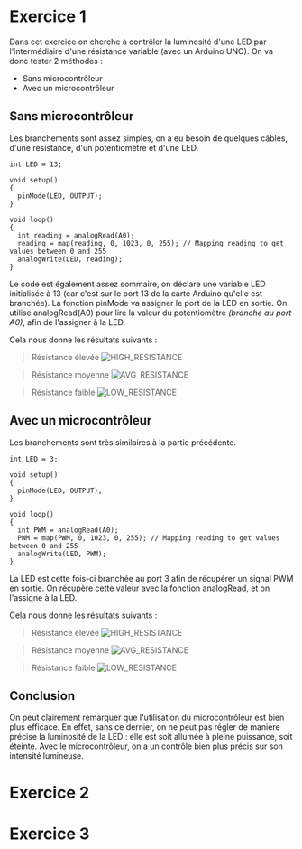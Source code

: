 # Exercice 1

Dans cet exercice on cherche à contrôler la luminosité d'une LED par l'intermédiaire d'une résistance variable (avec un Arduino UNO). On va donc tester 2 méthodes :

 - Sans microcontrôleur
 - Avec un microcontrôleur

## Sans microcontrôleur

Les branchements sont assez simples, on a eu besoin de quelques câbles, d'une résistance, d'un potentiomètre et d'une LED.


    int LED = 13;
    
    void setup()
    {
      pinMode(LED, OUTPUT);
    }
    
    void loop()
    {
      int reading = analogRead(A0);
      reading = map(reading, 0, 1023, 0, 255); // Mapping reading to get values between 0 and 255
      analogWrite(LED, reading);
    }
Le code est également assez sommaire, on déclare une variable LED initialisée à 13 (car c'est sur le port 13 de la carte Arduino qu'elle est branchée). La fonction pinMode va assigner le port de la LED en sortie.
On utilise analogRead(A0) pour lire la valeur du potentiomètre *(branché au port A0)*, afin de l'assigner à la LED.

Cela nous donne les résultats suivants : 

> Résistance élevée
![HIGH_RESISTANCE](media/ex1-without_microcontroller_LOW.jpg)

> Résistance moyenne
![AVG_RESISTANCE](media/ex1-without_microcontroller_MID.jpg)

> Résistance faible
![LOW_RESISTANCE](media/ex1-without_microcontroller_HIGH.jpg)

## Avec un microcontrôleur

Les branchements sont très similaires à la partie précédente.

    int LED = 3;
    
    void setup()
    {
      pinMode(LED, OUTPUT);
    }
    
    void loop()
    {
      int PWM = analogRead(A0);
      PWM = map(PWM, 0, 1023, 0, 255); // Mapping reading to get values between 0 and 255
      analogWrite(LED, PWM);
    }

La LED est cette fois-ci branchée au port 3 afin de récupérer un signal PWM en sortie. On récupère cette valeur avec la fonction analogRead, et on l'assigne à la LED.

Cela nous donne les résultats suivants : 
 
> Résistance élevée
![HIGH_RESISTANCE](media/ex1-with_microcontroller_LOW.jpg)

> Résistance moyenne
![AVG_RESISTANCE](media/ex1-with_microcontroller_MID.jpg)

> Résistance faible
![LOW_RESISTANCE](media/ex1-with_microcontroller_HIGH.jpg)

## Conclusion
On peut clairement remarquer que l'utilisation du microcontrôleur est bien plus efficace. En effet, sans ce dernier, on ne peut pas régler de manière précise la luminosité de la LED : elle est soit allumée à pleine puissance, soit éteinte. Avec le microcontrôleur, on a un contrôle bien plus précis sur son intensité lumineuse.


# Exercice 2


# Exercice 3